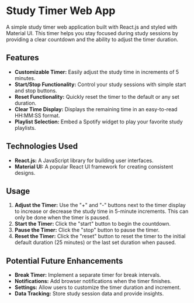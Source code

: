 # Study Timer Web App

A simple study timer web application built with React.js and styled with Material UI. This timer helps you stay focused during study sessions by providing a clear countdown and the ability to adjust the timer duration.

## Features

* **Customizable Timer:** Easily adjust the study time in increments of 5 minutes.
* **Start/Stop Functionality:** Control your study sessions with simple start and stop buttons.
* **Reset Functionality:** Quickly reset the timer to the default or any set duration.
* **Clear Time Display:** Displays the remaining time in an easy-to-read HH:MM:SS format.
* **Playlist Selection:** Embed a Spotify widget to play your favorite study playlists.

## Technologies Used

* **React.js:** A JavaScript library for building user interfaces.
* **Material UI:** A popular React UI framework for creating consistent designs.

## Usage

1.  **Adjust the Timer:** Use the "+" and "-" buttons next to the timer display to increase or decrease the study time in 5-minute increments. This can only be done when the timer is paused.
2.  **Start the Timer:** Click the "start" button to begin the countdown.
3.  **Pause the Timer:** Click the "stop" button to pause the timer.
4.  **Reset the Timer:** Click the "reset" button to reset the timer to the initial default duration (25 minutes) or the last set duration when paused.

## Potential Future Enhancements

* **Break Timer:** Implement a separate timer for break intervals.
* **Notifications:** Add browser notifications when the timer finishes.
* **Settings:** Allow users to customize the timer duration and increment.
* **Data Tracking:** Store study session data and provide insights.
